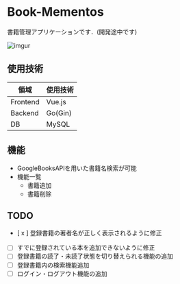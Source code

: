 # Book-Mementos
書籍管理アプリケーションです．(開発途中です)

![imgur](https://i.imgur.com/2cuntLB.png)

## 使用技術

| 領域 |使用技術  |
| -------- | -------- | 
| Frontend     | Vue.js     | 
| Backend     | Go(Gin)     | 
| DB     | MySQL     | 

## 機能
- GoogleBooksAPIを用いた書籍名検索が可能
- 機能一覧
  - 書籍追加
  - 書籍削除

## TODO
- [ x ] 登録書籍の著者名が正しく表示されるように修正
- [ ] すでに登録されている本を追加できないように修正
- [ ] 登録書籍の読了・未読了状態を切り替えられる機能の追加
- [ ] 登録書籍内の検索機能追加
- [ ] ログイン・ログアウト機能の追加
